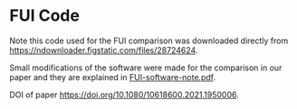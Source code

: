 FUI Code
================

Note this code used for the FUI comparison was downloaded directly from
<https://ndownloader.figstatic.com/files/28724624>.

Small modifications of the software were made for the comparison in our
paper and they are explained in
[FUI-software-note.pdf](FUI-software-note.pdf).

DOI of paper <https://doi.org/10.1080/10618600.2021.1950006>.
